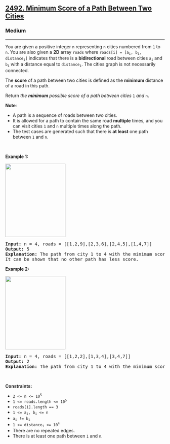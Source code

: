 <h2><a href="https://leetcode.com/problems/minimum-score-of-a-path-between-two-cities/">2492. Minimum Score of a Path Between Two Cities</a></h2><h3>Medium</h3><hr><div style="user-select: auto;"><p style="user-select: auto;">You are given a positive integer <code style="user-select: auto;">n</code> representing <code style="user-select: auto;">n</code> cities numbered from <code style="user-select: auto;">1</code> to <code style="user-select: auto;">n</code>. You are also given a <strong style="user-select: auto;">2D</strong> array <code style="user-select: auto;">roads</code> where <code style="user-select: auto;">roads[i] = [a<sub style="user-select: auto;">i</sub>, b<sub style="user-select: auto;">i</sub>, distance<sub style="user-select: auto;">i</sub>]</code> indicates that there is a <strong style="user-select: auto;">bidirectional </strong>road between cities <code style="user-select: auto;">a<sub style="user-select: auto;">i</sub></code> and <code style="user-select: auto;">b<sub style="user-select: auto;">i</sub></code> with a distance equal to <code style="user-select: auto;">distance<sub style="user-select: auto;">i</sub></code>. The cities graph is not necessarily connected.</p>

<p style="user-select: auto;">The <strong style="user-select: auto;">score</strong> of a path between two cities is defined as the <strong style="user-select: auto;">minimum </strong>distance of a road in this path.</p>

<p style="user-select: auto;">Return <em style="user-select: auto;">the <strong style="user-select: auto;">minimum </strong>possible score of a path between cities </em><code style="user-select: auto;">1</code><em style="user-select: auto;"> and </em><code style="user-select: auto;">n</code>.</p>

<p style="user-select: auto;"><strong style="user-select: auto;">Note</strong>:</p>

<ul style="user-select: auto;">
	<li style="user-select: auto;">A path is a sequence of roads between two cities.</li>
	<li style="user-select: auto;">It is allowed for a path to contain the same road <strong style="user-select: auto;">multiple</strong> times, and you can visit cities <code style="user-select: auto;">1</code> and <code style="user-select: auto;">n</code> multiple times along the path.</li>
	<li style="user-select: auto;">The test cases are generated such that there is <strong style="user-select: auto;">at least</strong> one path between <code style="user-select: auto;">1</code> and <code style="user-select: auto;">n</code>.</li>
</ul>

<p style="user-select: auto;">&nbsp;</p>
<p style="user-select: auto;"><strong class="example" style="user-select: auto;">Example 1:</strong></p>
<img alt="" src="https://assets.leetcode.com/uploads/2022/10/12/graph11.png" style="width: 190px; height: 231px; user-select: auto;">
<pre style="user-select: auto;"><strong style="user-select: auto;">Input:</strong> n = 4, roads = [[1,2,9],[2,3,6],[2,4,5],[1,4,7]]
<strong style="user-select: auto;">Output:</strong> 5
<strong style="user-select: auto;">Explanation:</strong> The path from city 1 to 4 with the minimum score is: 1 -&gt; 2 -&gt; 4. The score of this path is min(9,5) = 5.
It can be shown that no other path has less score.
</pre>

<p style="user-select: auto;"><strong class="example" style="user-select: auto;">Example 2:</strong></p>
<img alt="" src="https://assets.leetcode.com/uploads/2022/10/12/graph22.png" style="width: 190px; height: 231px; user-select: auto;">
<pre style="user-select: auto;"><strong style="user-select: auto;">Input:</strong> n = 4, roads = [[1,2,2],[1,3,4],[3,4,7]]
<strong style="user-select: auto;">Output:</strong> 2
<strong style="user-select: auto;">Explanation:</strong> The path from city 1 to 4 with the minimum score is: 1 -&gt; 2 -&gt; 1 -&gt; 3 -&gt; 4. The score of this path is min(2,2,4,7) = 2.
</pre>

<p style="user-select: auto;">&nbsp;</p>
<p style="user-select: auto;"><strong style="user-select: auto;">Constraints:</strong></p>

<ul style="user-select: auto;">
	<li style="user-select: auto;"><code style="user-select: auto;">2 &lt;= n &lt;= 10<sup style="user-select: auto;">5</sup></code></li>
	<li style="user-select: auto;"><code style="user-select: auto;">1 &lt;= roads.length &lt;= 10<sup style="user-select: auto;">5</sup></code></li>
	<li style="user-select: auto;"><code style="user-select: auto;">roads[i].length == 3</code></li>
	<li style="user-select: auto;"><code style="user-select: auto;">1 &lt;= a<sub style="user-select: auto;">i</sub>, b<sub style="user-select: auto;">i</sub> &lt;= n</code></li>
	<li style="user-select: auto;"><code style="user-select: auto;">a<sub style="user-select: auto;">i</sub> != b<sub style="user-select: auto;">i</sub></code></li>
	<li style="user-select: auto;"><code style="user-select: auto;">1 &lt;= distance<sub style="user-select: auto;">i</sub> &lt;= 10<sup style="user-select: auto;">4</sup></code></li>
	<li style="user-select: auto;">There are no repeated edges.</li>
	<li style="user-select: auto;">There is at least one path between <code style="user-select: auto;">1</code> and <code style="user-select: auto;">n</code>.</li>
</ul>
</div>